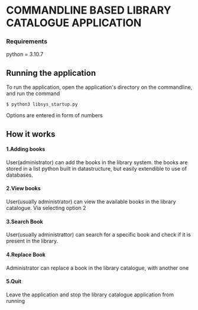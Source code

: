 # COMMANDLINE BASED LIBRARY CATALOGUE APPLICATION

### Requirements
python = 3.10.7

## Running the application 
To run the application, open the application's directory on the commandline, and run the command
```
$ python3 libsys_startup.py

```
Options are entered in form of numbers

## How it works

#### 1.Adding books
User(administrator) can add the books in the library system. the books are stored in a list python built in datastructure, but easily extendible to use of databases.

#### 2.View books
User(usually administrator) can view the available books in the library catalogue. Via selecting option 2

#### 3.Search Book 
User(usually administrattor) can search for a specific book and check if it is present in the library.

#### 4.Replace Book 
Administrator can replace a book in the library catalogue, with another one

#### 5.Quit
Leave the application and stop the library catalogue application from running